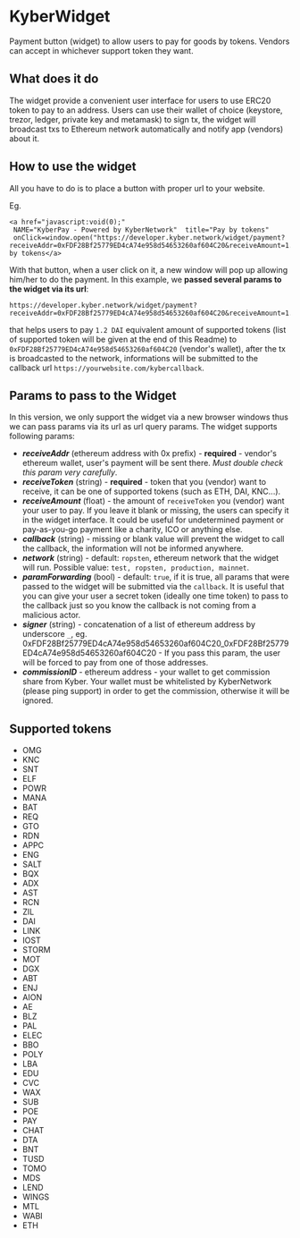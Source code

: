 # KyberWidget
Payment button (widget) to allow users to pay for goods by tokens. Vendors can accept in whichever support token they want.

## What does it do
The widget provide a convenient user interface for users to use ERC20 token to pay to an address. Users can use their wallet of choice (keystore, trezor, ledger, private key and metamask) to sign tx, the widget will broadcast txs to Ethereum network automatically and notify app (vendors) about it.

## How to use the widget
All you have to do is to place a button with proper url to your website.

Eg.
```
<a href="javascript:void(0);"
 NAME="KyberPay - Powered by KyberNetwork"  title="Pay by tokens"
 onClick=window.open("https://developer.kyber.network/widget/payment?receiveAddr=0xFDF28Bf25779ED4cA74e958d54653260af604C20&receiveAmount=1.2&receiveToken=DAI&callback=https://yourwebsite.com/kybercallback&network=ropsten","Ratting","width=550,height=170,0,status=0");>Pay by tokens</a>
```

With that button, when a user click on it, a new window will pop up allowing him/her to do the payment. In this example, we **passed several params to the widget via its url**:

```
https://developer.kyber.network/widget/payment?receiveAddr=0xFDF28Bf25779ED4cA74e958d54653260af604C20&receiveAmount=1.2&receiveToken=DAI&callback=https://yourwebsite.com/kybercallback
```

that helps users to pay `1.2 DAI` equivalent amount of supported tokens (list of supported token will be given at the end of this Readme) to `0xFDF28Bf25779ED4cA74e958d54653260af604C20` (vendor's wallet), after the tx is broadcasted to the network, informations will be submitted to the callback url `https://yourwebsite.com/kybercallback`.

## Params to pass to the Widget
In this version, we only support the widget via a new browser windows thus we can pass params via its url as url query params.
The widget supports following params:
- ***receiveAddr*** (ethereum address with 0x prefix) - **required** - vendor's ethereum wallet, user's payment will be sent there. *Must double check this param very carefully*.
- ***receiveToken*** (string) - **required** - token that you (vendor) want to receive, it can be one of supported tokens (such as ETH, DAI, KNC...).
- ***receiveAmount*** (float) - the amount of `receiveToken` you (vendor) want your user to pay. If you leave it blank or missing, the users can specify it in the widget interface. It could be useful for undetermined payment or pay-as-you-go payment like a charity, ICO or anything else.
- ***callback*** (string) - missing or blank value will prevent the widget to call the callback, the information will not be informed anywhere.
- ***network*** (string) - default: `ropsten`, ethereum network that the widget will run. Possible value: `test, ropsten, production, mainnet`.
- ***paramForwarding*** (bool) - default: `true`, if it is true, all params that were passed to the widget will be submitted via the `callback`. It is useful that you can give your user a secret token (ideally one time token) to pass to the callback just so you know the callback is not coming from a malicious actor.
- ***signer*** (string) - concatenation of a list of ethereum address by underscore `_`, eg. 0xFDF28Bf25779ED4cA74e958d54653260af604C20_0xFDF28Bf25779ED4cA74e958d54653260af604C20 - If you pass this param, the user will be forced to pay from one of those addresses.
- ***commissionID*** - ethereum address - your wallet to get commission share from Kyber. Your wallet must be whitelisted by KyberNetwork (please ping support) in order to get the commission, otherwise it will be ignored.

## Supported tokens
- OMG
- KNC
- SNT
- ELF
- POWR
- MANA
- BAT
- REQ
- GTO
- RDN
- APPC
- ENG
- SALT
- BQX
- ADX
- AST
- RCN
- ZIL
- DAI
- LINK
- IOST
- STORM
- MOT
- DGX
- ABT
- ENJ
- AION
- AE
- BLZ
- PAL
- ELEC
- BBO
- POLY
- LBA
- EDU
- CVC
- WAX
- SUB
- POE
- PAY
- CHAT
- DTA
- BNT
- TUSD
- TOMO
- MDS
- LEND
- WINGS
- MTL
- WABI
- ETH
